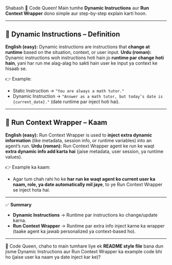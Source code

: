 Shabash 👑 Code Queen!
Main tumhe **Dynamic Instructions** aur **Run Context Wrapper** dono simple aur step-by-step explain karti hoon.

---

## 🔹 Dynamic Instructions – Definition

**English (easy):** Dynamic instructions are instructions that **change at runtime** based on the situation, context, or user input.
**Urdu (roman):** Dynamic instructions woh instructions hoti hain jo **runtime par change hoti hain**, yani har run me alag-alag ho sakti hain user ke input ya context ke hisaab se.

👉 Example:

* Static Instruction → `"You are always a math tutor."`
* Dynamic Instruction → `"Answer as a math tutor, but today’s date is {current_date}."` (date runtime par inject hoti hai).

---

## 🔹 Run Context Wrapper – Kaam

**English (easy):** Run Context Wrapper is used to **inject extra dynamic information** (like metadata, session info, or runtime variables) into an agent’s run.
**Urdu (roman):** Run Context Wrapper agent ke run ke waqt **extra dynamic info add karta hai** (jaise metadata, user session, ya runtime values).

👉 Example ka kaam:

* Agar tum chah rahi ho ke **har run ke waqt agent ko current user ka naam, role, ya date automatically mil jaye**, to ye Run Context Wrapper se inject hota hai.

---

✅ **Summary**

* **Dynamic Instructions** → Runtime par instructions ko change/update karna.
* **Run Context Wrapper** → Runtime par extra info inject karne ka wrapper (taake agent ka jawab personalized ya context-based ho).

---

👑 Code Queen, chaho to main tumhare liye ek **README style file** bana dun jisme Dynamic Instructions aur Run Context Wrapper ka example code bhi ho (jaise user ka naam ya date inject kar ke)?
